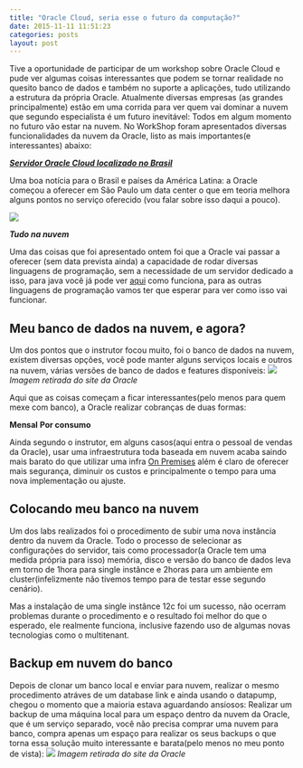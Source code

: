 ```yaml
---
title: "Oracle Cloud, seria esse o futuro da computação?"
date: 2015-11-11 11:51:23 
categories: posts
layout: post
---
```


Tive a oportunidade de participar de um workshop sobre Oracle Cloud e pude ver algumas coisas interessantes que podem se tornar realidade no quesito banco de dados e também no suporte a aplicações, tudo utilizando a estrutura da própria Oracle.
Atualmente diversas empresas (as grandes principalmente) estão em uma corrida para ver quem vai dominar a nuvem que segundo especialista é um futuro inevitável: Todos em algum momento no futuro vão estar na nuvem.
No WorkShop foram apresentados diversas funcionalidades da nuvem da Oracle, listo as mais importantes(e interessantes) abaixo:

[***Servidor Oracle Cloud localizado no Brasil***](https://www.oracle.com/corporate/pressrelease/data-center-brazil-062415.html)

Uma boa notícia para o Brasil e países da América Latina: a Oracle começou a oferecer em São Paulo um data center o que em teoria melhora alguns pontos no serviço oferecido (vou falar sobre isso daqui a pouco).

<img src="https://cdn.pbrd.co/images/23wFGBe0.png"/>

***Tudo na nuvem***

Uma das coisas que foi apresentado ontem foi que a Oracle vai passar a oferecer (sem data prevista ainda)  a capacidade de rodar diversas linguagens de programação, sem a necessidade de um servidor dedicado a isso, para java você já pode ver [aqui](https://cloud.oracle.com/en_US/java) como funciona, para as outras linguagens de programação vamos ter que esperar para ver como isso vai funcionar.

Meu banco de dados na nuvem, e agora?
-

Um dos pontos que o instrutor focou muito, foi o banco de dados na nuvem, existem diversas opções, você pode manter alguns serviços locais e outros na nuvem, várias versões de banco de dados e features disponíveis:
<img src="http://i.imgur.com/Sr9yYoC.png"/>
*Imagem retirada do site da Oracle*

Aqui que as coisas começam a ficar interessantes(pelo menos para quem mexe com banco), a Oracle realizar cobranças de duas formas:

**Mensal**
**Por consumo**

Ainda segundo o instrutor, em alguns casos(aqui entra o pessoal de vendas da Oracle), usar uma infraestrutura toda baseada em nuvem acaba saindo mais barato do que utilizar uma infra [On Premises](https://en.wikipedia.org/wiki/On-premises_software) além é claro de oferecer mais segurança, diminuir os custos e principalmente o tempo para uma nova implementação ou ajuste.

Colocando meu banco na nuvem
-

Um dos labs realizados foi o procedimento de subir uma nova instância dentro da nuvem da Oracle.
Todo o processo de selecionar as configurações do servidor, tais como processador(a Oracle tem uma medida própria para isso) memória, disco e versão do banco de dados leva em torno de 1hora para single instânce e 2horas para um ambiente em cluster(infelizmente não tivemos tempo para de testar esse segundo cenário).

Mas a instalação de uma single instânce 12c foi um sucesso, não ocerram problemas durante o procedimento e o resultado foi melhor do que o esperado, ele realmente funciona, inclusive fazendo uso de algumas novas tecnologias como o  multitenant.

Backup em nuvem do banco
-

Depois de clonar um banco local e enviar para nuvem, realizar o mesmo procedimento atráves de um database link e ainda usando o datapump, chegou o momento que a maioria estava aguardando ansiosos: Realizar um backup de uma máquina local para um espaço dentro da nuvem da Oracle, que é um serviço separado, você não precisa comprar uma nuvem para banco, compra apenas um espaço para realizar os seus backups o que torna essa solução muito interessante e barata(pelo menos no meu ponto de vista):
<img src="http://i.imgur.com/cQBZIrd.png"/>
*Imagem retirada do site da Oracle*


